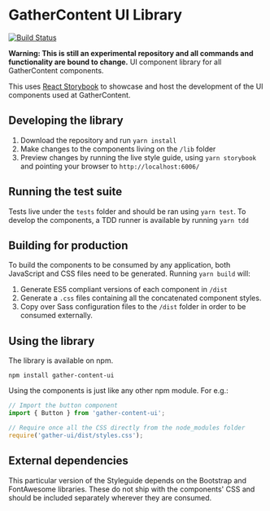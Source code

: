 # GatherContent UI Library
[![Build Status](https://travis-ci.org/gathercontent/gather-ui.svg?branch=master)](https://travis-ci.org/gathercontent/gather-ui)

**Warning: This is still an experimental repository and all commands and functionality are bound to change.**
UI component library for all GatherContent components.

This uses [React Storybook](https://github.com/storybooks/react-storybook) to showcase and host the development of the UI components used at GatherContent.

## Developing the library

1. Download the repository and run `yarn install`
2. Make changes to the components living on the `/lib` folder
3. Preview changes by running the live style guide, using `yarn storybook` and pointing your browser to `http://localhost:6006/`

## Running the test suite

Tests live under the `tests` folder and should be ran using `yarn test`.
To develop the components, a TDD runner is available by running `yarn tdd`

## Building for production

To build the components to be consumed by any application, both JavaScript and CSS files need to be generated.
Running `yarn build` will:

1. Generate ES5 compliant versions of each component in `/dist`
2. Generate a `.css` files containing all the concatenated component styles.
3. Copy over Sass configuration files to the `/dist` folder in order to be consumed externally.

## Using the library

The library is available on npm.

`npm install gather-content-ui`

Using the components is just like any other npm module. For e.g.:

```js
// Import the button component
import { Button } from 'gather-content-ui';

// Require once all the CSS directly from the node_modules folder
require('gather-ui/dist/styles.css');
```

## External dependencies

This particular version of the Styleguide depends on the Bootstrap and FontAwesome libraries. These do not ship with the components' CSS and should be included separately wherever they are consumed.

